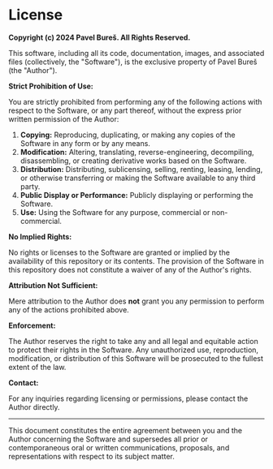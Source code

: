 # License

**Copyright (c) 2024 Pavel Bureš. All Rights Reserved.**

This software, including all its code, documentation, images, and associated files (collectively, the "Software"), is the exclusive property of Pavel Bureš (the "Author").

**Strict Prohibition of Use:**

You are strictly prohibited from performing any of the following actions with respect to the Software, or any part thereof, without the express prior written permission of the Author:

1.  **Copying:** Reproducing, duplicating, or making any copies of the Software in any form or by any means.
2.  **Modification:** Altering, translating, reverse-engineering, decompiling, disassembling, or creating derivative works based on the Software.
3.  **Distribution:** Distributing, sublicensing, selling, renting, leasing, lending, or otherwise transferring or making the Software available to any third party.
4.  **Public Display or Performance:** Publicly displaying or performing the Software.
5.  **Use:** Using the Software for any purpose, commercial or non-commercial.

**No Implied Rights:**

No rights or licenses to the Software are granted or implied by the availability of this repository or its contents. The provision of the Software in this repository does not constitute a waiver of any of the Author's rights.

**Attribution Not Sufficient:**

Mere attribution to the Author does **not** grant you any permission to perform any of the actions prohibited above.

**Enforcement:**

The Author reserves the right to take any and all legal and equitable action to protect their rights in the Software. Any unauthorized use, reproduction, modification, or distribution of this Software will be prosecuted to the fullest extent of the law.

**Contact:**

For any inquiries regarding licensing or permissions, please contact the Author directly.

---

This document constitutes the entire agreement between you and the Author concerning the Software and supersedes all prior or contemporaneous oral or written communications, proposals, and representations with respect to its subject matter.

